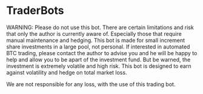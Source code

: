 TraderBots
==========

WARNING: Please do not use this bot. There are certain limitations and risk that only the author is currently aware of. Especially those that require manual maintenance and hedging. This bot is made for small increment share investments in a large pool, not personal. If interested in automated BTC trading, please contact the author to advise you and he will be happy to help and allow you to be apart of the investment fund. But be warned, the investment is extremely volatile and high risk. This bot is designed to earn against volatility and hedge on total market loss.

We are not responsible for any loss, with the use of this trading bot.